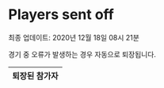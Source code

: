 # Players sent off
최종 업데이트: 2020년 12월 18일 08시 21분


경기 중 오류가 발생하는 경우 자동으로 퇴장됩니다.


| 퇴장된 참가자 |
|:---:|